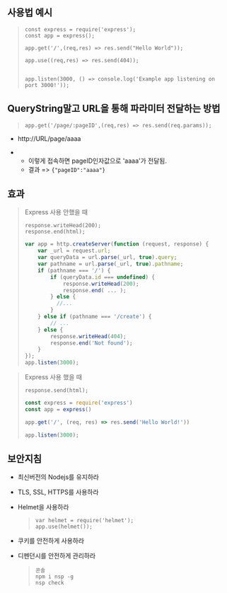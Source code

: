 ## 사용법 예시

> ```Javscript
> const express = require('express');
> const app = express();
> 
> app.get('/',(req,res) => res.send("Hello World"));
> 
> app.use((req,res) => res.send(404));
> 
> 
> app.listen(3000, () => console.log('Example app listening on port 3000!'));
> ```



## QueryString말고 URL을 통해 파라미터 전달하는 방법

> ```Javscript
> app.get('/page/:pageID',(req,res) => res.send(req.params));
> ```

- http://URL/page/aaaa

- - 이렇게 접속하면 pageID인자값으로 'aaaa'가 전달됨.
  - 결과 =>  `{"pageID":"aaaa"}`

## 효과

> Express 사용 안했을 때
>
> ```Javscript
> response.writeHead(200);
> response.end(html);
> ```
>
> ```javascript
> var app = http.createServer(function (request, response) {
>     var _url = request.url;
>     var queryData = url.parse(_url, true).query;
>     var pathname = url.parse(_url, true).pathname;
>     if (pathname === '/') {
>         if (queryData.id === undefined) {
>             response.writeHead(200);
>             response.end( ... );
>         } else {
>         	//...
>         }
>     } else if (pathname === '/create') {
>         // ...
>     } else {
>         response.writeHead(404);
>         response.end('Not found');
>     }
> });
> app.listen(3000);
> ```

> Express 사용 했을 때
>
> ```Javscript
> response.send(html);
> ```
>
> ```javascript
> const express = require('express')
> const app = express()
> 
> app.get('/', (req, res) => res.send('Hello World!'))
> 
> app.listen(3000);
> ```





## 보안지침

- 최신버전의 Nodejs를 유지하라

- TLS, SSL, HTTPS를 사용하라

- Helmet을 사용하라

  > ```Javscript
  > var helmet = require('helmet');
  > app.use(helmet());
  > ```

- 쿠키를 안전하게 사용하라

- 디펜던시를 안전하게 관리하라

  > ```Javscript
  > 콘솔
  > npm i nsp -g
  > nsp check
  > ```

